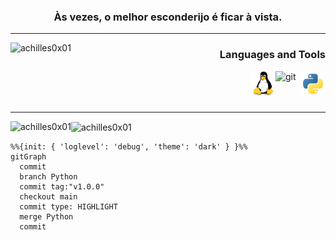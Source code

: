 <h3 align="center">Às vezes, o melhor esconderijo é ficar à vista.</h3>

---

<p><img align=left src="https://github-profile-trophy.vercel.app/?username=achilles0x01&rank=SECRET&theme=juicyfresh&no-bg=true&no-frame=true" rel="noreferrer" alt="achilles0x01"/></p>

<p><h3 align=right>Languages and Tools</h3></p>
	
<a href="https://www.python.org" target="_blank" rel="noreferrer"><img align="right" src="https://raw.githubusercontent.com/devicons/devicon/master/icons/python/python-original.svg" alt="python" width="40" height="40" /></a><a href="https://git-scm.com/" target="_blank" rel="noreferrer"><img align="right" src="https://www.vectorlogo.zone/logos/git-scm/git-scm-icon.svg" alt="git" width="40" height="40" /></a><a href="https://www.linux.org/" target="_blank" rel="noreferrer"><img align="right" src="https://raw.githubusercontent.com/devicons/devicon/master/icons/linux/linux-original.svg" alt="linux" width="40" height="40" /></a>
<br><br><br>

---

<img align="left" src="https://github-readme-stats.vercel.app/api/top-langs?username=achilles0x01&show_icons=true&theme=dark&locale=en&layout=compact" alt="achilles0x01" />

<img align="center" src="https://github-readme-streak-stats.herokuapp.com/?user=achilles0x01&theme=dark&locale=en" alt="achilles0x01" />



```mermaid
%%{init: { 'loglevel': 'debug', 'theme': 'dark' } }%%
gitGraph
  commit
  branch Python
  commit tag:"v1.0.0"
  checkout main
  commit type: HIGHLIGHT
  merge Python
  commit
```
